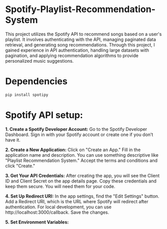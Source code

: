 # Spotify-Playlist-Recommendation-System
This project utilizes the Spotify API to recommend songs based on a user's playlist. It involves authenticating with the API, managing paginated data retrieval, and generating song recommendations. Through this project, I gained experience in API authentication, handling large datasets with pagination, and applying recommendation algorithms to provide personalized music suggestions.

# Dependencies
```bash
pip install spotipy
```
# Spotify API setup:

**1. Create a Spotify Developer Account:**
Go to the Spotify Developer Dashboard.
Sign in with your Spotify account or create one if you don’t have it.

**2. Create a New Application:**
Click on "Create an App."
Fill in the application name and description. You can use something descriptive like "Playlist Recommendation System."
Accept the terms and conditions and click "Create."

**3. Get Your API Credentials:**
After creating the app, you will see the Client ID and Client Secret on the app details page.
Copy these credentials and keep them secure. You will need them for your code.

**4. Set Up Redirect URI:**
In the app settings, find the "Edit Settings" button.
Add a Redirect URI, which is the URL where Spotify will redirect after authentication. For local development, you can use http://localhost:3000/callback.
Save the changes.

**5. Set Environment Variables:**
